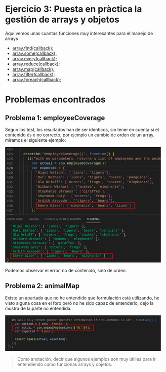 # Ejercicio 3: Puesta en pràctica la gestión de arrays y objetos

Aquí vemos unas cuantas funciones muy interesantes para el manejo de arrays
* [array.find(callback);](https://developer.mozilla.org/en-US/docs/Web/JavaScript/Reference/Global_Objects/Array/find)
* [array.some(callback);](https://developer.mozilla.org/es/docs/Web/JavaScript/Reference/Global_Objects/Array/some)
* [array.every(callback);](https://developer.mozilla.org/es/docs/Web/JavaScript/Reference/Global_Objects/Array/every)
* [array.reduce(callback);](https://developer.mozilla.org/es/docs/Web/JavaScript/Reference/Global_Objects/Array/Reduce)
* [array.map(callback);](https://developer.mozilla.org/en-US/docs/Web/JavaScript/Reference/Global_Objects/Array/map)
* [array.filter(callback);](https://developer.mozilla.org/en-US/docs/Web/JavaScript/Reference/Global_Objects/Array/filter)
* [array.foreach(callback);](https://developer.mozilla.org/es/docs/Web/JavaScript/Reference/Global_Objects/Array/forEach)

# Problemas encontrados

## Problema 1: employeeCoverage
Segun los test, los resultados han de ser identicos, sin tener en cuenta si el contenido és o no correcto, por ejemplo un cambio de orden de un array, miramos el siguiente ejemplo:

![Error employeeCoverage](img/problema_employeeCoverage.png "employeeCoverage")

Podemos observar el error, no de contenido, sinó de orden.

## Problema 2: animalMap
Existe un apartado que no he entendido que formulación está utilizando, he visto alguna cosa en el foro peró no he sido capaz de entenderlo, dejo la mustra de la parte no entendida:

![Error animalMap](img/animalMap.png "animalMap")

> Como anotación, decir que algunos ejemplos son muy útilies para ir entendiendo como funcionas arrays y objetos.
